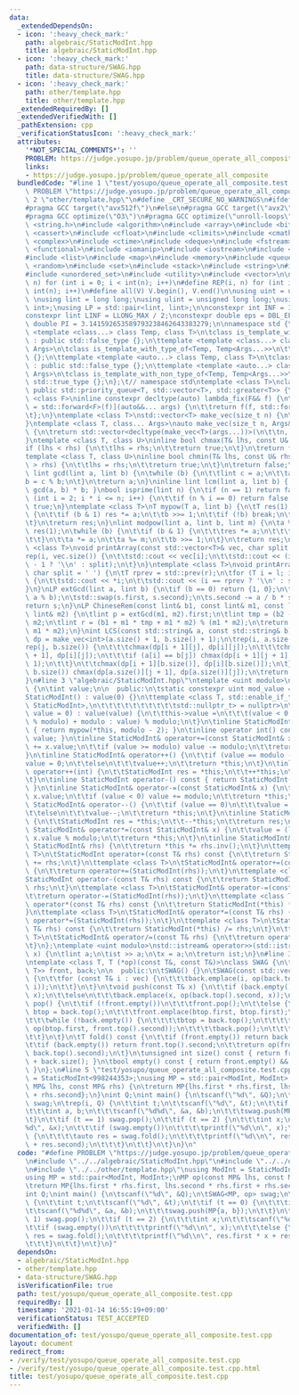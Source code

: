 ```yaml
---
data:
  _extendedDependsOn:
  - icon: ':heavy_check_mark:'
    path: algebraic/StaticModInt.hpp
    title: algebraic/StaticModInt.hpp
  - icon: ':heavy_check_mark:'
    path: data-structure/SWAG.hpp
    title: data-structure/SWAG.hpp
  - icon: ':heavy_check_mark:'
    path: other/template.hpp
    title: other/template.hpp
  _extendedRequiredBy: []
  _extendedVerifiedWith: []
  _pathExtension: cpp
  _verificationStatusIcon: ':heavy_check_mark:'
  attributes:
    '*NOT_SPECIAL_COMMENTS*': ''
    PROBLEM: https://judge.yosupo.jp/problem/queue_operate_all_composite
    links:
    - https://judge.yosupo.jp/problem/queue_operate_all_composite
  bundledCode: "#line 1 \"test/yosupo/queue_operate_all_composite.test.cpp\"\n#define\
    \ PROBLEM \"https://judge.yosupo.jp/problem/queue_operate_all_composite\"\n#line\
    \ 2 \"other/template.hpp\"\n#define _CRT_SECURE_NO_WARNINGS\n#ifdef ONLINE_JUDGE\n\
    #pragma GCC target(\"avx512f\")\n#else\n#pragma GCC target(\"avx2\")\n#endif\n\
    #pragma GCC optimize(\"O3\")\n#pragma GCC optimize(\"unroll-loops\")\n#include\
    \ <string.h>\n#include <algorithm>\n#include <array>\n#include <bitset>\n#include\
    \ <cassert>\n#include <cfloat>\n#include <climits>\n#include <cmath>\n#include\
    \ <complex>\n#include <ctime>\n#include <deque>\n#include <fstream>\n#include\
    \ <functional>\n#include <iomanip>\n#include <iostream>\n#include <iterator>\n\
    #include <list>\n#include <map>\n#include <memory>\n#include <queue>\n#include\
    \ <random>\n#include <set>\n#include <stack>\n#include <string>\n#include <unordered_map>\n\
    #include <unordered_set>\n#include <utility>\n#include <vector>\n\n#define rep(i,\
    \ n) for (int i = 0; i < int(n); i++)\n#define REP(i, n) for (int i = 1; i <=\
    \ int(n); i++)\n#define all(V) V.begin(), V.end()\n\nusing uint = unsigned int;\
    \ \nusing lint = long long;\nusing ulint = unsigned long long;\nusing P = std::pair<int,\
    \ int>;\nusing LP = std::pair<lint, lint>;\n\nconstexpr int INF = INT_MAX / 2;\n\
    constexpr lint LINF = LLONG_MAX / 2;\nconstexpr double eps = DBL_EPSILON;\nconstexpr\
    \ double PI = 3.141592653589793238462643383279;\n\nnamespace std {\n\ttemplate\
    \ <template <class...> class Temp, class T>\n\tclass is_template_with_type_of\
    \ : public std::false_type {};\n\ttemplate <template <class...> class Temp, class...\
    \ Args>\n\tclass is_template_with_type_of<Temp, Temp<Args...>>\n\t\t: public std::true_type\
    \ {};\n\ttemplate <template <auto...> class Temp, class T>\n\tclass is_template_with_non_type_of\
    \ : public std::false_type {};\n\ttemplate <template <auto...> class Temp, auto...\
    \ Args>\n\tclass is_template_with_non_type_of<Temp, Temp<Args...>>\n\t\t: public\
    \ std::true_type {};\n};\t// namespace std\ntemplate <class T>\nclass prique :\
    \ public std::priority_queue<T, std::vector<T>, std::greater<T>> {\n};\ntemplate\
    \ <class F>\ninline constexpr decltype(auto) lambda_fix(F&& f) {\n\treturn [f\
    \ = std::forward<F>(f)](auto&&... args) {\n\t\treturn f(f, std::forward<decltype(args)>(args)...);\n\
    \t};\n}\ntemplate <class T>\nstd::vector<T> make_vec(size_t n) {\n\treturn std::vector<T>(n);\n\
    }\ntemplate <class T, class... Args>\nauto make_vec(size_t n, Args&&... args)\
    \ {\n\treturn std::vector<decltype(make_vec<T>(args...))>(\n\t\tn, make_vec<T>(std::forward<Args>(args)...));\n\
    }\ntemplate <class T, class U>\ninline bool chmax(T& lhs, const U& rhs) {\n\t\
    if (lhs < rhs) {\n\t\tlhs = rhs;\n\t\treturn true;\n\t}\n\treturn false;\n}\n\
    template <class T, class U>\ninline bool chmin(T& lhs, const U& rhs) {\n\tif (lhs\
    \ > rhs) {\n\t\tlhs = rhs;\n\t\treturn true;\n\t}\n\treturn false;\n}\ninline\
    \ lint gcd(lint a, lint b) {\n\twhile (b) {\n\t\tlint c = a;\n\t\ta = b;\n\t\t\
    b = c % b;\n\t}\n\treturn a;\n}\ninline lint lcm(lint a, lint b) { return a /\
    \ gcd(a, b) * b; }\nbool isprime(lint n) {\n\tif (n == 1) return false;\n\tfor\
    \ (int i = 2; i * i <= n; i++) {\n\t\tif (n % i == 0) return false;\n\t}\n\treturn\
    \ true;\n}\ntemplate <class T>\nT mypow(T a, lint b) {\n\tT res(1);\n\twhile (true)\
    \ {\n\t\tif (b & 1) res *= a;\n\t\tb >>= 1;\n\t\tif (!b) break;\n\t\ta *= a;\n\
    \t}\n\treturn res;\n}\nlint modpow(lint a, lint b, lint m) {\n\ta %= m;\n\tlint\
    \ res(1);\n\twhile (b) {\n\t\tif (b & 1) {\n\t\t\tres *= a;\n\t\t\tres %= m;\n\
    \t\t}\n\t\ta *= a;\n\t\ta %= m;\n\t\tb >>= 1;\n\t}\n\treturn res;\n}\ntemplate\
    \ <class T>\nvoid printArray(const std::vector<T>& vec, char split = ' ') {\n\t\
    rep(i, vec.size()) {\n\t\tstd::cout << vec[i];\n\t\tstd::cout << (i == (int)vec.size()\
    \ - 1 ? '\\n' : split);\n\t}\n}\ntemplate <class T>\nvoid printArray(T l, T r,\
    \ char split = ' ') {\n\tT rprev = std::prev(r);\n\tfor (T i = l; i != r; i++)\
    \ {\n\t\tstd::cout << *i;\n\t\tstd::cout << (i == rprev ? '\\n' : split);\n\t\
    }\n}\nLP extGcd(lint a, lint b) {\n\tif (b == 0) return {1, 0};\n\tLP s = extGcd(b,\
    \ a % b);\n\tstd::swap(s.first, s.second);\n\ts.second -= a / b * s.first;\n\t\
    return s;\n}\nLP ChineseRem(const lint& b1, const lint& m1, const lint& b2, const\
    \ lint& m2) {\n\tlint p = extGcd(m1, m2).first;\n\tlint tmp = (b2 - b1) * p %\
    \ m2;\n\tlint r = (b1 + m1 * tmp + m1 * m2) % (m1 * m2);\n\treturn std::make_pair(r,\
    \ m1 * m2);\n}\nint LCS(const std::string& a, const std::string& b) {\n\tauto\
    \ dp = make_vec<int>(a.size() + 1, b.size() + 1);\n\trep(i, a.size()) {\n\t\t\
    rep(j, b.size()) {\n\t\t\tchmax(dp[i + 1][j], dp[i][j]);\n\t\t\tchmax(dp[i][j\
    \ + 1], dp[i][j]);\n\t\t\tif (a[i] == b[j]) chmax(dp[i + 1][j + 1], dp[i][j] +\
    \ 1);\n\t\t}\n\t\tchmax(dp[i + 1][b.size()], dp[i][b.size()]);\n\t}\n\trep(j,\
    \ b.size()) chmax(dp[a.size()][j + 1], dp[a.size()][j]);\n\treturn dp[a.size()][b.size()];\n\
    }\n#line 3 \"algebraic/StaticModInt.hpp\"\ntemplate <uint modulo>\nclass StaticModInt\
    \ {\n\tint value;\n\n  public:\n\tstatic constexpr uint mod_value = modulo;\n\t\
    StaticModInt() : value(0) {}\n\ttemplate <class T, std::enable_if_t<!std::is_convertible_v<T,\
    \ StaticModInt>,\n\t\t\t\t\t\t\t\t\t\tstd::nullptr_t> = nullptr>\n\tStaticModInt(T\
    \ value = 0) : value(value) {\n\t\tthis->value =\n\t\t\t(value < 0 ? -(-value\
    \ % modulo) + modulo : value) % modulo;\n\t}\n\tinline StaticModInt inv() const\
    \ { return mypow(*this, modulo - 2); }\n\tinline operator int() const { return\
    \ value; }\n\tinline StaticModInt& operator+=(const StaticModInt& x) {\n\t\tvalue\
    \ += x.value;\n\t\tif (value >= modulo) value -= modulo;\n\t\treturn *this;\n\t\
    }\n\tinline StaticModInt& operator++() {\n\t\tif (value == modulo - 1)\n\t\t\t\
    value = 0;\n\t\telse\n\t\t\tvalue++;\n\t\treturn *this;\n\t}\n\tinline StaticModInt\
    \ operator++(int) {\n\t\tStaticModInt res = *this;\n\t\t++*this;\n\t\treturn res;\n\
    \t}\n\tinline StaticModInt operator-() const { return StaticModInt(0) -= *this;\
    \ }\n\tinline StaticModInt& operator-=(const StaticModInt& x) {\n\t\tvalue -=\
    \ x.value;\n\t\tif (value < 0) value += modulo;\n\t\treturn *this;\n\t}\n\tinline\
    \ StaticModInt& operator--() {\n\t\tif (value == 0)\n\t\t\tvalue = modulo - 1;\n\
    \t\telse\n\t\t\tvalue--;\n\t\treturn *this;\n\t}\n\tinline StaticModInt operator--(int)\
    \ {\n\t\tStaticModInt res = *this;\n\t\t--*this;\n\t\treturn res;\n\t}\n\tinline\
    \ StaticModInt& operator*=(const StaticModInt& x) {\n\t\tvalue = (lint)value *\
    \ x.value % modulo;\n\t\treturn *this;\n\t}\n\tinline StaticModInt& operator/=(const\
    \ StaticModInt& rhs) {\n\t\treturn *this *= rhs.inv();\n\t}\n\ttemplate <class\
    \ T>\n\tStaticModInt operator+(const T& rhs) const {\n\t\treturn StaticModInt(*this)\
    \ += rhs;\n\t}\n\ttemplate <class T>\n\tStaticModInt& operator+=(const T& rhs)\
    \ {\n\t\treturn operator+=(StaticModInt(rhs));\n\t}\n\ttemplate <class T>\n\t\
    StaticModInt operator-(const T& rhs) const {\n\t\treturn StaticModInt(*this) -=\
    \ rhs;\n\t}\n\ttemplate <class T>\n\tStaticModInt& operator-=(const T& rhs) {\n\
    \t\treturn operator-=(StaticModInt(rhs));\n\t}\n\ttemplate <class T>\n\tStaticModInt\
    \ operator*(const T& rhs) const {\n\t\treturn StaticModInt(*this) *= rhs;\n\t\
    }\n\ttemplate <class T>\n\tStaticModInt& operator*=(const T& rhs) {\n\t\treturn\
    \ operator*=(StaticModInt(rhs));\n\t}\n\ttemplate <class T>\n\tStaticModInt operator/(const\
    \ T& rhs) const {\n\t\treturn StaticModInt(*this) /= rhs;\n\t}\n\ttemplate <class\
    \ T>\n\tStaticModInt& operator/=(const T& rhs) {\n\t\treturn operator/=(StaticModInt(rhs));\n\
    \t}\n};\ntemplate <uint modulo>\nstd::istream& operator>>(std::istream& ist, StaticModInt<modulo>&\
    \ x) {\n\tlint a;\n\tist >> a;\n\tx = a;\n\treturn ist;\n}\n#line 3 \"data-structure/SWAG.hpp\"\
    \ntemplate <class T, T (*op)(const T&, const T&)>\nclass SWAG {\n\tstd::stack<std::pair<T,\
    \ T>> front, back;\n\n  public:\n\tSWAG() {}\n\tSWAG(const std::vector<T> vec)\
    \ {\n\t\tfor (const T& i : vec) {\n\t\t\tback.emplace(i, op(back.top().second,\
    \ i));\n\t\t}\n\t}\n\tvoid push(const T& x) {\n\t\tif (back.empty())\n\t\t\tback.emplace(x,\
    \ x);\n\t\telse\n\t\t\tback.emplace(x, op(back.top().second, x));\n\t}\n\tvoid\
    \ pop() {\n\t\tif (!front.empty())\n\t\t\tfront.pop();\n\t\telse {\n\t\t\tauto\
    \ btop = back.top();\n\t\t\tfront.emplace(btop.first, btop.first);\n\t\t\tback.pop();\n\
    \t\t\twhile (!back.empty()) {\n\t\t\t\tbtop = back.top();\n\t\t\t\tfront.emplace(btop.first,\
    \ op(btop.first, front.top().second));\n\t\t\t\tback.pop();\n\t\t\t}\n\t\t\tfront.pop();\n\
    \t\t}\n\t}\n\tT fold() const {\n\t\tif (front.empty()) return back.top().second;\n\
    \t\tif (back.empty()) return front.top().second;\n\t\treturn op(front.top().second,\
    \ back.top().second);\n\t}\n\tunsigned int size() const { return front.size()\
    \ + back.size(); }\n\tbool empty() const { return front.empty() && back.empty();\
    \ }\n};\n#line 5 \"test/yosupo/queue_operate_all_composite.test.cpp\"\nusing ModInt\
    \ = StaticModInt<998244353>;\nusing MP = std::pair<ModInt, ModInt>;\nMP op(const\
    \ MP& lhs, const MP& rhs) {\n\treturn MP{lhs.first * rhs.first, lhs.second * rhs.first\
    \ + rhs.second};\n}\nint Q;\nint main() {\n\tscanf(\"%d\", &Q);\n\tSWAG<MP, op>\
    \ swag;\n\trep(i, Q) {\n\t\tint t;\n\t\tscanf(\"%d\", &t);\n\t\tif (t == 0) {\n\
    \t\t\tint a, b;\n\t\t\tscanf(\"%d%d\", &a, &b);\n\t\t\tswag.push(MP{a, b});\n\t\
    \t}\n\t\tif (t == 1) swag.pop();\n\t\tif (t == 2) {\n\t\t\tint x;\n\t\t\tscanf(\"\
    %d\", &x);\n\t\t\tif (swag.empty())\n\t\t\t\tprintf(\"%d\\n\", x);\n\t\t\telse\
    \ {\n\t\t\t\tauto res = swag.fold();\n\t\t\t\tprintf(\"%d\\n\", res.first * x\
    \ + res.second);\n\t\t\t}\n\t\t}\n\t}\n}\n"
  code: "#define PROBLEM \"https://judge.yosupo.jp/problem/queue_operate_all_composite\"\
    \n#include \"../../algebraic/StaticModInt.hpp\"\n#include \"../../data-structure/SWAG.hpp\"\
    \n#include \"../../other/template.hpp\"\nusing ModInt = StaticModInt<998244353>;\n\
    using MP = std::pair<ModInt, ModInt>;\nMP op(const MP& lhs, const MP& rhs) {\n\
    \treturn MP{lhs.first * rhs.first, lhs.second * rhs.first + rhs.second};\n}\n\
    int Q;\nint main() {\n\tscanf(\"%d\", &Q);\n\tSWAG<MP, op> swag;\n\trep(i, Q)\
    \ {\n\t\tint t;\n\t\tscanf(\"%d\", &t);\n\t\tif (t == 0) {\n\t\t\tint a, b;\n\t\
    \t\tscanf(\"%d%d\", &a, &b);\n\t\t\tswag.push(MP{a, b});\n\t\t}\n\t\tif (t ==\
    \ 1) swag.pop();\n\t\tif (t == 2) {\n\t\t\tint x;\n\t\t\tscanf(\"%d\", &x);\n\t\
    \t\tif (swag.empty())\n\t\t\t\tprintf(\"%d\\n\", x);\n\t\t\telse {\n\t\t\t\tauto\
    \ res = swag.fold();\n\t\t\t\tprintf(\"%d\\n\", res.first * x + res.second);\n\
    \t\t\t}\n\t\t}\n\t}\n}"
  dependsOn:
  - algebraic/StaticModInt.hpp
  - other/template.hpp
  - data-structure/SWAG.hpp
  isVerificationFile: true
  path: test/yosupo/queue_operate_all_composite.test.cpp
  requiredBy: []
  timestamp: '2021-01-14 16:55:19+09:00'
  verificationStatus: TEST_ACCEPTED
  verifiedWith: []
documentation_of: test/yosupo/queue_operate_all_composite.test.cpp
layout: document
redirect_from:
- /verify/test/yosupo/queue_operate_all_composite.test.cpp
- /verify/test/yosupo/queue_operate_all_composite.test.cpp.html
title: test/yosupo/queue_operate_all_composite.test.cpp
---
```

